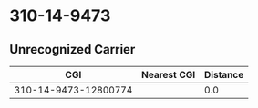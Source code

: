 # 310-14-9473
## Unrecognized Carrier


| CGI | Nearest CGI | Distance |
|-----|-------------|----------|
| 310-14-9473-12800774 |  | 0.0 |

